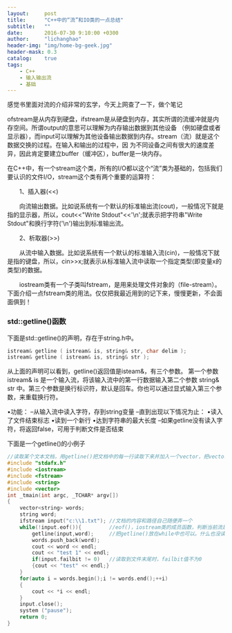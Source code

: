 ```yaml
---
layout:     post
title:      "C++中的“流”和IO类的一点总结"
subtitle:   ""
date:       2016-07-30 9:10:00 +0300
author:     "lichanghao"
header-img: "img/home-bg-geek.jpg"
header-mask: 0.3
catalog:    true
tags:
    - C++
    - 输入输出流
    - 基础
---
```


感觉书里面对流的介绍非常的玄学，今天上网查了一下，做个笔记
    
 ofstream是从内存到硬盘，ifstream是从硬盘到内存，其实所谓的流缓冲就是内存空间。所谓output的意思可以理解为内存输出数据到其他设备
 （例如硬盘或者显示器），而input可以理解为其他设备输出数据到内存。stream（流）就是这个数据交换的过程。在输入和输出的过程中，因
 为不同设备之间有很大的速度差异，因此肯定要建立buffer（缓冲区），buffer是一块内存。
    
在C++中，有一个stream这个类，所有的I/O都以这个“流”类为基础的，包括我们要认识的文件I/O，stream这个类有两个重要的运算符：

　　1、插入器(<<)

　　向流输出数据。比如说系统有一个默认的标准输出流(cout)，一般情况下就是指的显示器，所以，cout<<"Write Stdout"<<'\n';就表示把字符串"Write Stdout"和换行字符('\n')输出到标准输出流。

　　2、析取器(>>)

　　从流中输入数据。比如说系统有一个默认的标准输入流(cin)，一般情况下就是指的键盘，所以，cin>>x;就表示从标准输入流中读取一个指定类型(即变量x的类型)的数据。

　　iostream类有一个子类叫fstream，是用来处理文件对象的（file-stream）。下面介绍一点fstream类的用法。仅仅把我最近用到的记下来，慢慢更新，不会面面俱到！

### std::getline()函数

下面是std::getline()的声明，存在于string.h中。

```c++
istream& getline ( istream& is, string& str, char delim );
istream& getline ( istream& is, string& str );
```

从上面的声明可以看到，getline()返回值是isteam&，有三个参数。
第一个参数 istream& is 是一个输入流，将该输入流中的第一行数据输入第二个参数 string& str 中。第三个参数是换行标识符，默认是回车。你也可以通过显式输入第三个参数，来重载换行符。

•功能：
–从输入流中读入字符，存到string变量
–直到出现以下情况为止：
•读入了文件结束标志
•读到一个新行
•达到字符串的最大长度
–如果getline没有读入字符，将返回false，可用于判断文件是否结束

下面是一个getline()的小例子

```c++　　
//读取某个文本文档，用getline()把文档中的每一行读取下来并加入一个vector，把vector中的元素逐个输出
#include "stdafx.h"
#include <iostream>
#include <fstream>
#include <string>
#include <vector>
int _tmain(int argc, _TCHAR* argv[])
{
	vector<string> words;
	string word;
	ifstream input("c:\\1.txt"); //文档的内容和路径自己随便弄一个
	while(!input.eof()){         //eof()，iostream类的成员函数，判断当前流是否到文件末尾
		getline(input,word);     //把getline()放在while中也可以。什么也没读入的时候，它返回false。
		words.push_back(word);
		cout << word << endl;
		cout << "test 1" << endl;
		if(input.failbit != 0)   //读取到文件末尾时，failbit值不为0
		{cout << "test" << endl;}
	}
	for(auto i = words.begin();i != words.end();++i)
	{
		cout << *i << endl;
	}
	input.close();
	system ("pause");
	return 0;
}
```
